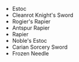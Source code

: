 - Estoc
- Cleanrot Knight's Sword
- Rogier's Rapier
- Antspur Rapier
- Rapier
- Noble's Estoc
- Carian Sorcery Sword
- Frozen Needle